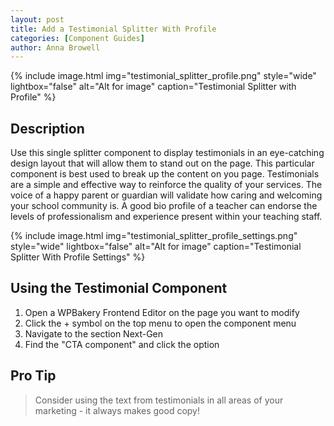 ```yaml
---
layout: post
title: Add a Testimonial Splitter With Profile
categories: [Component Guides]
author: Anna Browell
---
```

{% include image.html img="testimonial_splitter_profile.png" style="wide" lightbox="false" alt="Alt for image" caption="Testimonial Splitter with Profile" %}


## Description

Use this single splitter component to display testimonials in an eye-catching design layout that will allow them to stand out on the page. This particular component is best used to break up the content on you page. Testimonials are a simple and effective way to reinforce the quality of your services. The voice of a happy parent or guardian will validate how caring and welcoming your school community is. A good bio profile of a teacher can endorse the levels of professionalism and experience present within your teaching staff.

{% include image.html img="testimonial_splitter_profile_settings.png" style="wide" lightbox="false" alt="Alt for image" caption="Testimonial Splitter With Profile Settings" %}


## Using the Testimonial Component


1. Open a WPBakery Frontend Editor on the page you want to modify
2. Click the + symbol on the top menu to open the component menu
3. Navigate to the section Next-Gen
4. Find the "CTA component" and click the option


## Pro Tip
> Consider using the text from testimonials in all areas of your marketing - it always makes good copy!

